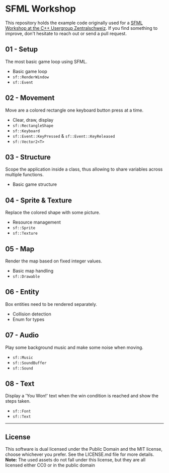 # SFML Workshop

This repository holds the example code originally used for a [SFML Workshop at the C++ Usergroup Zentralschweiz](https://github.com/eXpl0it3r/Talks/tree/master/2019%20-%20C%2B%2B%20Usergroup%20Zentralschweiz).
If you find something to improve, don't hesitate to reach out or send a pull request.

## 01 - Setup

The most basic game loop using SFML.

- Basic game loop
- `sf::RenderWindow`
- `sf::Event`

## 02 - Movement

Move are a colored rectangle one keyboard button press at a time.

- Clear, draw, display
- `sf::RectangleShape`
- `sf::Keyboard`
- `sf::Event::KeyPressed` & `sf::Event::KeyReleased`
- `sf::Vector2<T>`

## 03 - Structure

Scope the application inside a class, thus allowing to share variables across multiple functions.

- Basic game structure

## 04 - Sprite & Texture

Replace the colored shape with some picture.

- Resource management
- `sf::Sprite`
- `sf::Texture`

## 05 - Map

Render the map based on fixed integer values.

- Basic map handling
- `sf::Drawable`

## 06 - Entity

Box entities need to be rendered separately.

- Collision detection
- Enum for types

## 07 - Audio

Play some background music and make some noise when moving.

- `sf::Music`
- `sf::SoundBuffer`
- `sf::Sound`

## 08 - Text

Display a 'You Won!' text when the win condition is reached and show the steps taken.

- `sf::Font`
- `sf::Text`

----

## License

This software is dual licensed under the Public Domain and the MIT license, choose whichever you prefer. See the LICENSE.md file for more details.  
**Note:** The used assets do not fall under this license, but they are all licensed either CC0 or in the public domain